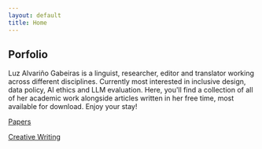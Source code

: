 ```yaml
---
layout: default
title: Home
---
```


## Porfolio

Luz Alvariño Gabeiras is a linguist, researcher, editor and translator working across different disciplines. Currently most interested in inclusive design, data policy, AI ethics and LLM evaluation. Here, you'll find a collection of all of her academic work alongside articles written in her free time, most available for download. Enjoy your stay!

[Papers](./papers.html)

[Creative Writing](./creativewriting.html)

